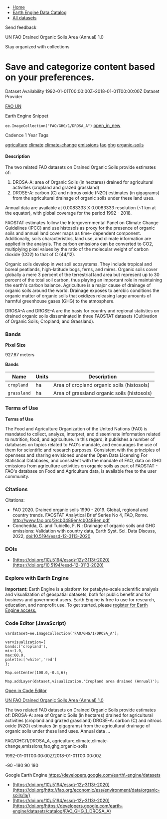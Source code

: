 



* [Home](https://developers.google.com/)
* [Earth Engine Data Catalog](https://developers.google.com/earth-engine/datasets)
* [All datasets](https://developers.google.com/earth-engine/datasets/catalog)





 
 
 Send feedback
 
 

UN FAO Drained Organic Soils Area (Annual) 1\.0


 
 Stay organized with collections
 

 
 Save and categorize content based on your preferences.
=================================================================================================================================================








Dataset Availability
1992\-01\-01T00:00:00Z–2018\-01\-01T00:00:00Z
Dataset Provider


[FAO UN](http://fao.org/economic/ess/environment/data/organic-soils/la/)



Earth Engine Snippet


`ee.ImageCollection("FAO/GHG/1/DROSA_A")` 
[open\_in\_new](https://code.earthengine.google.com/?scriptPath=Examples:Datasets/FAO/FAO_GHG_1_DROSA_A)





Cadence
1 Year
Tags


[agriculture](/earth-engine/datasets/tags/agriculture)
[climate](/earth-engine/datasets/tags/climate)
[climate\-change](/earth-engine/datasets/tags/climate-change)
[emissions](/earth-engine/datasets/tags/emissions)
[fao](/earth-engine/datasets/tags/fao)
[ghg](/earth-engine/datasets/tags/ghg)
[organic\-soils](/earth-engine/datasets/tags/organic-soils)








#### Description



The two related FAO datasets on Drained Organic Soils provide estimates of:


1. DROSA\-A: area of Organic Soils (in hectares) drained for agricultural
activities (cropland and grazed grassland)
2. DROSE\-A: carbon (C) and nitrous oxide (N2O) estimates (in gigagrams) from
the agricultural drainage of organic soils under these land uses.


Annual data are available at 0\.0083333 X 0\.0083333 resolution (\~1 km at the
equator), with global coverage for the period 1992 \- 2018\.


FAOSTAT estimates follow the Intergovernmental Panel on Climate Change
Guidelines (IPCC) and use histosols as proxy for the presence of organic
soils and annual land cover maps as time\- dependent component. Additionally,
soils characteristics, land use, and climate information are applied in the
analysis. The carbon emissions can be converted to CO2, multiplying pixel
values by the ratio of the molecular weight of carbon dioxide (CO2\) to that
of C (44/12\).


Organic soils develop in wet soil ecosystems. They include tropical and
boreal peatlands, high\-latitude bogs, ferns, and mires. Organic soils cover
globally a mere 3 percent of the terrestrial land area but represent up to
30 percent of the total soil carbon, thus playing an important role in
maintaining the earth's carbon balance. Agriculture is a major cause of
drainage of organic soils around the world. Drainage exposes to aerobic
conditions the organic matter of organic soils that oxidizes releasing large
amounts of harmful greenhouse gases (GHG) to the atmosphere.


DROSA\-A and DROSE\-A are the basis for country and regional statistics on
drained organic soils disseminated in three FAOSTAT datasets (Cultivation of
Organic Soils; Cropland; and Grassland).





### Bands



**Pixel Size**
  
927\.67 meters



**Bands**




| Name | Units | Description |
| --- | --- | --- |
| `cropland` | ha | Area of cropland organic soils (histosols) |
| `grassland` | ha | Area of grassland organic soils (histosols) |




### Terms of Use


**Terms of Use**


The Food and Agriculture Organization of the United Nations (FAO) is
mandated to collect, analyze, interpret, and disseminate information related
to nutrition, food, and agriculture. In this regard, it publishes a number
of databases on topics related to FAO's mandate, and encourages the use of
them for scientific and research purposes. Consistent with the principles of
openness and sharing envisioned under the Open Data Licensing For
Statistical Databases, and consistent with the mandate of FAO, data on GHG
emissions from agriculture activities on organic soils as part of FAOSTAT \-
FAO's database on Food and Agriculture data, is available free to the user
community.




### Citations



Citations:
* FAO 2020\. Drained organic soils 1990 \- 2019\. Global, regional and country
trends. FAOSTAT Analytical Brief Series No 4, FAO, Rome.
<http://www.fao.org/3/cb0489en/cb0489en.pdf>
* Conchedda, G. and Tubiello, F. N.: Drainage of organic soils and GHG
emissions: Validation with country data, Earth Syst. Sci. Data Discuss,
2022,
[doi:10\.5194/essd\-12\-3113\-2020](https://doi.org/10.5194/essd-12-3113-2020)





### DOIs


* [https://doi.org/10\.5194/essd\-12\-3113\-2020](https://doi.org/10.5194/essd-12-3113-2020)




### Explore with Earth Engine


**Important:** 
 Earth Engine is a platform for petabyte\-scale scientific analysis and visualization of
 geospatial datasets, both for public benefit and for business and government users.
 Earth Engine is free to use for research, education, and nonprofit use. To get started, please
 [register for Earth Engine access.](https://console.cloud.google.com/earth-engine)



### Code Editor (JavaScript)



```
vardataset=ee.ImageCollection('FAO/GHG/1/DROSA_A');

varvisualization={
bands:['cropland'],
min:1.0,
max:60.0,
palette:['white','red']
};

Map.setCenter(108.0,-0.4,6);

Map.addLayer(dataset,visualization,'Cropland area drained (Annual)');
```



[Open in Code Editor](https://code.earthengine.google.com/?scriptPath=Examples:Datasets/FAO/FAO_GHG_1_DROSA_A)


[UN FAO Drained Organic Soils Area (Annual) 1\.0](/earth-engine/datasets/catalog/FAO_GHG_1_DROSA_A)

The two related FAO datasets on Drained Organic Soils provide estimates of: DROSA\-A: area of Organic Soils (in hectares) drained for agricultural activities (cropland and grazed grassland) DROSE\-A: carbon (C) and nitrous oxide (N2O) estimates (in gigagrams) from the agricultural drainage of organic soils under these land uses. Annual data …

 FAO/GHG/1/DROSA\_A,
 agriculture,climate,climate\-change,emissions,fao,ghg,organic\-soils

1992\-01\-01T00:00:00Z/2018\-01\-01T00:00:00Z



 \-90 \-180 90 180
 



Google Earth Engine
https://developers.google.com/earth\-engine/datasets

* [https://doi.org/10\.5194/essd\-12\-3113\-2020](https://doi.org/http://fao.org/economic/ess/environment/data/organic-soils/la/)
* [https://doi.org/10\.5194/essd\-12\-3113\-2020](https://doi.org/https://developers.google.com/earth-engine/datasets/catalog/FAO_GHG_1_DROSA_A)









